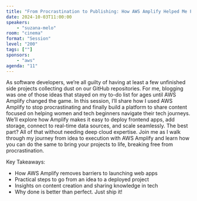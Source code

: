 ```yaml
---
title: "From Procrastination to Publishing: How AWS Amplify Helped Me Finally Start Blogging"
date: 2024-10-03T11:00:00
speakers:
    - "suzana-melo"
room: "cinema"
format: "Session" 
level: "200"
tags: [""]
sponsors: 
    - "aws"
agenda: "11"
---
```


As software developers, we’re all guilty of having at least a few unfinished side projects collecting dust on our GitHub repositories. For me, blogging was one of those ideas that stayed on my to-do list for ages until AWS Amplify changed the game.
In this session, I’ll share how I used AWS Amplify to stop procrastinating and finally build a platform to share content focused on helping women and tech beginners navigate their tech journeys. We’ll explore how Amplify makes it easy to deploy frontend apps, add storage, connect to real-time data sources, and scale seamlessly. The best part? All of that without needing deep cloud expertise.
Join me as I walk through my journey from idea to execution with AWS Amplify and learn how you can do the same to bring your projects to life, breaking free from procrastination.

Key Takeaways:
- How AWS Amplify removes barriers to launching web apps
- Practical steps to go from an idea to a deployed project
- Insights on content creation and sharing knowledge in tech
- Why done is better than perfect. Just ship it!